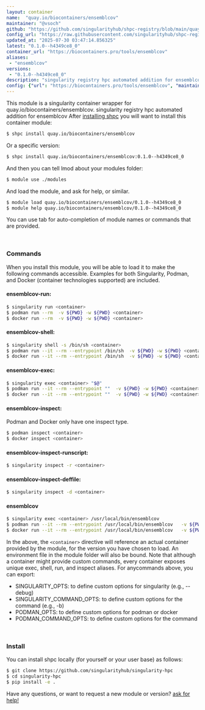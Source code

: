 ```yaml
---
layout: container
name:  "quay.io/biocontainers/ensemblcov"
maintainer: "@vsoch"
github: "https://github.com/singularityhub/shpc-registry/blob/main/quay.io/biocontainers/ensemblcov/container.yaml"
config_url: "https://raw.githubusercontent.com/singularityhub/shpc-registry/main/quay.io/biocontainers/ensemblcov/container.yaml"
updated_at: "2025-07-30 03:47:14.856325"
latest: "0.1.0--h4349ce8_0"
container_url: "https://biocontainers.pro/tools/ensemblcov"
aliases:
 - "ensemblcov"
versions:
 - "0.1.0--h4349ce8_0"
description: "singularity registry hpc automated addition for ensemblcov"
config: {"url": "https://biocontainers.pro/tools/ensemblcov", "maintainer": "@vsoch", "description": "singularity registry hpc automated addition for ensemblcov", "latest": {"0.1.0--h4349ce8_0": "sha256:12a05da63a83cf9bab2c9a7dd9651cc8831ab0f1124fb9e0ab51d48dd30ecefd"}, "tags": {"0.1.0--h4349ce8_0": "sha256:12a05da63a83cf9bab2c9a7dd9651cc8831ab0f1124fb9e0ab51d48dd30ecefd"}, "docker": "quay.io/biocontainers/ensemblcov", "aliases": {"ensemblcov": "/usr/local/bin/ensemblcov"}}
---
```


This module is a singularity container wrapper for quay.io/biocontainers/ensemblcov.
singularity registry hpc automated addition for ensemblcov
After [installing shpc](#install) you will want to install this container module:


```bash
$ shpc install quay.io/biocontainers/ensemblcov
```

Or a specific version:

```bash
$ shpc install quay.io/biocontainers/ensemblcov:0.1.0--h4349ce8_0
```

And then you can tell lmod about your modules folder:

```bash
$ module use ./modules
```

And load the module, and ask for help, or similar.

```bash
$ module load quay.io/biocontainers/ensemblcov/0.1.0--h4349ce8_0
$ module help quay.io/biocontainers/ensemblcov/0.1.0--h4349ce8_0
```

You can use tab for auto-completion of module names or commands that are provided.

<br>

### Commands

When you install this module, you will be able to load it to make the following commands accessible.
Examples for both Singularity, Podman, and Docker (container technologies supported) are included.

#### ensemblcov-run:

```bash
$ singularity run <container>
$ podman run --rm  -v ${PWD} -w ${PWD} <container>
$ docker run --rm  -v ${PWD} -w ${PWD} <container>
```

#### ensemblcov-shell:

```bash
$ singularity shell -s /bin/sh <container>
$ podman run --it --rm --entrypoint /bin/sh  -v ${PWD} -w ${PWD} <container>
$ docker run --it --rm --entrypoint /bin/sh  -v ${PWD} -w ${PWD} <container>
```

#### ensemblcov-exec:

```bash
$ singularity exec <container> "$@"
$ podman run --it --rm --entrypoint ""  -v ${PWD} -w ${PWD} <container> "$@"
$ docker run --it --rm --entrypoint ""  -v ${PWD} -w ${PWD} <container> "$@"
```

#### ensemblcov-inspect:

Podman and Docker only have one inspect type.

```bash
$ podman inspect <container>
$ docker inspect <container>
```

#### ensemblcov-inspect-runscript:

```bash
$ singularity inspect -r <container>
```

#### ensemblcov-inspect-deffile:

```bash
$ singularity inspect -d <container>
```


#### ensemblcov

```bash
$ singularity exec <container> /usr/local/bin/ensemblcov
$ podman run --it --rm --entrypoint /usr/local/bin/ensemblcov   -v ${PWD} -w ${PWD} <container> -c " $@"
$ docker run --it --rm --entrypoint /usr/local/bin/ensemblcov   -v ${PWD} -w ${PWD} <container> -c " $@"
```



In the above, the `<container>` directive will reference an actual container provided
by the module, for the version you have chosen to load. An environment file in the
module folder will also be bound. Note that although a container
might provide custom commands, every container exposes unique exec, shell, run, and
inspect aliases. For anycommands above, you can export:

 - SINGULARITY_OPTS: to define custom options for singularity (e.g., --debug)
 - SINGULARITY_COMMAND_OPTS: to define custom options for the command (e.g., -b)
 - PODMAN_OPTS: to define custom options for podman or docker
 - PODMAN_COMMAND_OPTS: to define custom options for the command

<br>

### Install

You can install shpc locally (for yourself or your user base) as follows:

```bash
$ git clone https://github.com/singularityhub/singularity-hpc
$ cd singularity-hpc
$ pip install -e .
```

Have any questions, or want to request a new module or version? [ask for help!](https://github.com/singularityhub/singularity-hpc/issues)